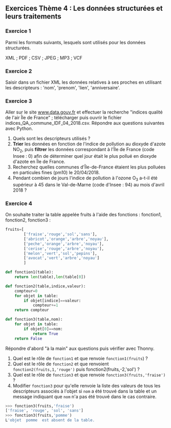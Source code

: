 ## Exercices Thème 4 : Les données structurées et leurs traitements

### Exercice 1

Parmi les formats suivants, lesquels sont utilisés pour les données structurées.

XML ; PDF ; CSV ; JPEG ; MP3 ; VCF

### Exercice 2

Saisir dans un fichier XML les données relatives à ses proches en utilisant les descripteurs : 'nom', 'prenom', 'lien', 'anniversaire'.


### Exercice 3

Aller sur le site www.data.gouv.fr et effectuer la recherche "indices qualité de l'air Île de France" ;  télécharger puis ouvrir le fichier indices_QA_commune_IDF_04_2018.csv. Répondre aux questions suivantes avec Python. 

1. Quels sont les descripteurs utilisés ?
2. **Trier** les données en fonction de l'indice de pollution au dioxyde d'azote NO<sub>2</sub>, puis **filtrer** les données correspondant à l'Île de France (code Insee : 0) afin de déterminer quel jour était le plus pollué en dioxyde d'azote en Île de France.
3. Recherchez quelles communes d'Île-de-France étaient les plus polluées en particules fines (pm10) le 20/04/2018.
4. Pendant combien de jours l'indice de pollution à l'ozone O<sub>3</sub> a-t-il été supérieur à 45 dans le Val-de-Marne (code d'Insee : 94) au mois d'avril 2018 ?

### Exercice 4

On souhaite traiter la table appelée fruits à l'aide des fonctions : fonction1, fonction2, fonction3 :

```Python
fruits=[
        ['fraise','rouge','sol','sans'],
        ['abricot','orange','arbre','noyau'],
        ['peche','orange','arbre','noyau'],
        ['cerise','rouge','arbre','noyau'],
        ['melon','vert','sol','pepins'],
        ['avocat','vert','arbre','noyau']
        ]

def fonction1(table):
    return len(table),len(table[0])

def fonction2(table,indice,valeur):
    compteur=0
    for objet in table:
        if objet[indice]==valeur:
            compteur+=1
    return compteur

def fonction3(table,nom):
    for objet in table:
        if objet[0]==nom:
            return True
    return False

```
Répondre d'abord "à la main" aux questions puis vérifier avec Thonny. 

1. Quel est le rôle de `fonction1` et que renvoie `fonction1(fruits`) ?
2. Quel est le rôle de `fonction2` et que renvoient `fonction2(fruits,1,'rouge')` puis fonction2(fruits,-2,'sol') ?
3. Quel est le rôle de `fonction3` et que renvoie `fonction3(fruits,'fraise')` ?
4. Modifier `fonction3` pour qu'elle renvoie la liste des valeurs de tous les descripteurs associés à l'objet si `nom` a été trouvé dans la table et un message indiquant que `nom` n'a pas été trouvé dans le cas contraire.
```Python
>>> fonction3(fruits,'fraise')
['fraise', 'rouge', 'sol', 'sans']
>>> fonction3(fruits,'pomme')
L'objet  pomme  est absent de la table.
```